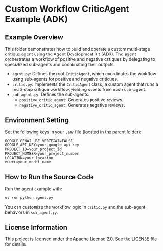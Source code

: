 # Custom Workflow CriticAgent Example (ADK)

## Example Overview
This folder demonstrates how to build and operate a custom multi-stage critique agent using the Agent Development Kit (ADK). The agent orchestrates a workflow of positive and negative critiques by delegating to specialized sub-agents and coordinating their outputs.

- `agent.py`: Defines the root `CriticAgent`, which coordinates the workflow using sub-agents for positive and negative critiques.
- `critic.py`: Implements the `CriticAgent` class, a custom agent that runs a multi-step critique workflow, yielding events from each sub-agent.
- `sub_agent.py`: Defines the sub-agents:
    - `positive_critic_agent`: Generates positive reviews.
    - `negative_critic_agent`: Generates negative reviews.

## Environment Setting
Set the following keys in your `.env` file (located in the parent folder):

```
GOOGLE_GENAI_USE_VERTEXAI=FALSE
GOOGLE_API_KEY=your_google_api_key
PROJECT_ID=your_project_id
PROJECT_NUMBER=your_project_number
LOCATION=your_location
MODEL=your_model_name
```

## How to Run the Source Code
Run the agent example with:

```bash
uv run python agent.py
```

You can customize the workflow logic in `critic.py` and the sub-agent behaviors in `sub_agent.py`.

## License Information
This project is licensed under the Apache License 2.0. See the [LICENSE](../../LICENSE) file for details.
